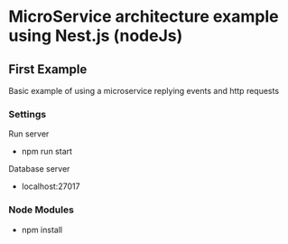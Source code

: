 # MicroService architecture example using Nest.js (nodeJs)

## First Example 
Basic example of using a microservice replying events and http requests


### Settings
Run server

- npm run start

Database server

- localhost:27017

### Node Modules

- npm install
